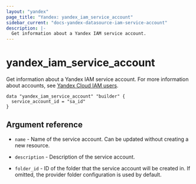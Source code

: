 ```yaml
---
layout: "yandex"
page_title: "Yandex: yandex_iam_service_account"
sidebar_current: "docs-yandex-datasource-iam-service-account"
description: |-
  Get information about a Yandex IAM service account.
---
```


# yandex\_iam\_service\_account

Get information about a Yandex IAM service account. For more information about accounts, see 
[Yandex Cloud IAM users](https://cloud.yandex.com/docs/iam/concepts/users/users).

```hcl
data "yandex_iam_service_account" "builder" {
  service_account_id = "sa_id"
}
```

## Argument reference

* `name` - Name of the service account.
    Can be updated without creating a new resource.

* `description` - Description of the service account.

* `folder_id` - ID of the folder that the service account will be created in.
    If omitted, the provider folder configuration is used by default.
